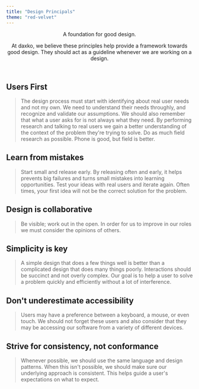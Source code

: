 ```yaml
---
title: "Design Principals"
theme: "red-velvet"
---
```


<header class="heading">

A foundation for good design.

<p>At daxko, we believe these principles help provide a framework towards good design. They should act as a guideline whenever we are working on a design.</p>

</header>

## Users First

> The design process must start with identifying about real user needs and not my own. We need to understand their needs throughly, and recognize and validate our assumptions. We should also remember that what a user asks for is not always what they need. By performing research and talking to real users we gain a better understanding of the context of the problem they're trying to solve. Do as much field research as possible. Phone is good, but field is better.

## Learn from mistakes

> Start small and release early. By releasing often and early, it helps prevents big failures and turns small mistakes into learning opportunities. Test your ideas with real users and iterate again. Often times, your first idea will not be the correct solution for the problem.

## Design is collaborative

> Be visible; work out in the open. In order for us to improve in our roles we must consider the opinions of others.

## Simplicity is key

> A simple design that does a few things well is better than a complicated design that does many things poorly. Interactions should be succinct and not overly complex. Our goal is to help a user to solve a problem quickly and efficiently without a lot of interference.

## Don't underestimate accessibility

> Users may have a preference between a keyboard, a mouse, or even touch. We should not forget these users and also consider that they may be accessing our software from a variety of different devices.

## Strive for consistency, not conformance

> Whenever possible, we should use the same language and design patterns. When this isn't possible, we should make sure our underlying approach is consistent. This helps guide a user's expectations on what to expect.